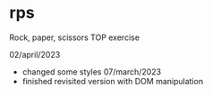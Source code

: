 # rps
Rock, paper, scissors TOP exercise

02/april/2023
* changed some styles
07/march/2023 
* finished revisited version with DOM manipulation
